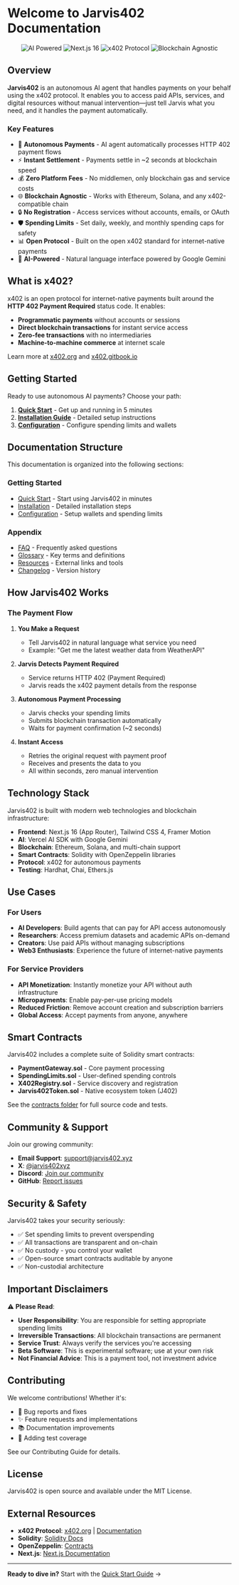 # Welcome to Jarvis402 Documentation

<div align="center">
  <img src="https://img.shields.io/badge/AI-Powered-green?style=for-the-badge" alt="AI Powered">
  <img src="https://img.shields.io/badge/Next.js-16-black?style=for-the-badge&logo=next.js" alt="Next.js 16">
  <img src="https://img.shields.io/badge/x402-Protocol-orange?style=for-the-badge" alt="x402 Protocol">
  <img src="https://img.shields.io/badge/Blockchain-Agnostic-blue?style=for-the-badge" alt="Blockchain Agnostic">
</div>

## Overview

**Jarvis402** is an autonomous AI agent that handles payments on your behalf using the x402 protocol. It enables you to access paid APIs, services, and digital resources without manual intervention—just tell Jarvis what you need, and it handles the payment automatically.

### Key Features

- 🤖 **Autonomous Payments** - AI agent automatically processes HTTP 402 payment flows
- ⚡ **Instant Settlement** - Payments settle in ~2 seconds at blockchain speed
- 💰 **Zero Platform Fees** - No middlemen, only blockchain gas and service costs
- 🌐 **Blockchain Agnostic** - Works with Ethereum, Solana, and any x402-compatible chain
- 🔒 **No Registration** - Access services without accounts, emails, or OAuth
- 🛡️ **Spending Limits** - Set daily, weekly, and monthly spending caps for safety
- 📊 **Open Protocol** - Built on the open x402 standard for internet-native payments
- 🧠 **AI-Powered** - Natural language interface powered by Google Gemini

## What is x402?

x402 is an open protocol for internet-native payments built around the **HTTP 402 Payment Required** status code. It enables:

- **Programmatic payments** without accounts or sessions
- **Direct blockchain transactions** for instant service access
- **Zero-fee transactions** with no intermediaries
- **Machine-to-machine commerce** at internet scale

Learn more at [x402.org](https://x402.org) and [x402.gitbook.io](https://x402.gitbook.io/x402)

## Getting Started

Ready to use autonomous AI payments? Choose your path:

1. **[Quick Start](getting-started/quick-start.md)** - Get up and running in 5 minutes
2. **[Installation Guide](getting-started/installation.md)** - Detailed setup instructions
3. **[Configuration](getting-started/configuration.md)** - Configure spending limits and wallets

## Documentation Structure

This documentation is organized into the following sections:

### Getting Started

- [Quick Start](getting-started/quick-start.md) - Start using Jarvis402 in minutes
- [Installation](getting-started/installation.md) - Detailed installation steps
- [Configuration](getting-started/configuration.md) - Setup wallets and spending limits

### Appendix

- [FAQ](appendix/faq.md) - Frequently asked questions
- [Glossary](appendix/glossary.md) - Key terms and definitions
- [Resources](appendix/resources.md) - External links and tools
- [Changelog](appendix/changelog.md) - Version history

## How Jarvis402 Works

### The Payment Flow

1. **You Make a Request**
   - Tell Jarvis402 in natural language what service you need
   - Example: "Get me the latest weather data from WeatherAPI"

2. **Jarvis Detects Payment Required**
   - Service returns HTTP 402 (Payment Required)
   - Jarvis reads the x402 payment details from the response

3. **Autonomous Payment Processing**
   - Jarvis checks your spending limits
   - Submits blockchain transaction automatically
   - Waits for payment confirmation (~2 seconds)

4. **Instant Access**
   - Retries the original request with payment proof
   - Receives and presents the data to you
   - All within seconds, zero manual intervention

## Technology Stack

Jarvis402 is built with modern web technologies and blockchain infrastructure:

- **Frontend**: Next.js 16 (App Router), Tailwind CSS 4, Framer Motion
- **AI**: Vercel AI SDK with Google Gemini
- **Blockchain**: Ethereum, Solana, and multi-chain support
- **Smart Contracts**: Solidity with OpenZeppelin libraries
- **Protocol**: x402 for autonomous payments
- **Testing**: Hardhat, Chai, Ethers.js

## Use Cases

### For Users

- **AI Developers**: Build agents that can pay for API access autonomously
- **Researchers**: Access premium datasets and academic APIs on-demand
- **Creators**: Use paid APIs without managing subscriptions
- **Web3 Enthusiasts**: Experience the future of internet-native payments

### For Service Providers

- **API Monetization**: Instantly monetize your API without auth infrastructure
- **Micropayments**: Enable pay-per-use pricing models
- **Reduced Friction**: Remove account creation and subscription barriers
- **Global Access**: Accept payments from anyone, anywhere

## Smart Contracts

Jarvis402 includes a complete suite of Solidity smart contracts:

- **PaymentGateway.sol** - Core payment processing
- **SpendingLimits.sol** - User-defined spending controls
- **X402Registry.sol** - Service discovery and registration
- **Jarvis402Token.sol** - Native ecosystem token (J402)

See the [contracts folder](../contracts/) for full source code and tests.

## Community & Support

Join our growing community:

- **Email Support**: [support@jarvis402.xyz](mailto:support@jarvis402.xyz)
- **X**: [@jarvis402xyz](https://x.com/jarvis402xyz)
- **Discord**: [Join our community](https://discord.gg/jarvis402)
- **GitHub**: [Report issues](https://github.com/jarvis402/jarvis402)

## Security & Safety

Jarvis402 takes your security seriously:

- ✅ Set spending limits to prevent overspending
- ✅ All transactions are transparent and on-chain
- ✅ No custody - you control your wallet
- ✅ Open-source smart contracts auditable by anyone
- ✅ Non-custodial architecture

## Important Disclaimers

⚠️ **Please Read**:

- **User Responsibility**: You are responsible for setting appropriate spending limits
- **Irreversible Transactions**: All blockchain transactions are permanent
- **Service Trust**: Always verify the services you're accessing
- **Beta Software**: This is experimental software; use at your own risk
- **Not Financial Advice**: This is a payment tool, not investment advice

## Contributing

We welcome contributions! Whether it's:

- 🐛 Bug reports and fixes
- ✨ Feature requests and implementations
- 📚 Documentation improvements
- 🧪 Adding test coverage

See our Contributing Guide for details.

## License

Jarvis402 is open source and available under the MIT License.

## External Resources

- **x402 Protocol**: [x402.org](https://x402.org) | [Documentation](https://x402.gitbook.io/x402)
- **Solidity**: [Solidity Docs](https://docs.soliditylang.org/)
- **OpenZeppelin**: [Contracts](https://docs.openzeppelin.com/contracts/)
- **Next.js**: [Next.js Documentation](https://nextjs.org/docs)

---

**Ready to dive in?** Start with the [Quick Start Guide](getting-started/quick-start.md) →
